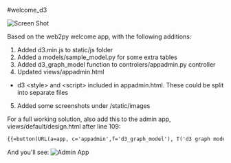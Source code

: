 #welcome_d3

![Screen Shot](https://github.com/willimoa/welcome_d3/blob/master/static/images/web2py_d3graphmodel.png)

Based on the web2py welcome app, with the following additions:

1. Added d3.min.js to static/js folder
2. Added a models/sample_model.py for some extra tables
3. Added d3_graph_model function to controlers/appadmin.py controller
4. Updated views/appadmin.html
  * d3 \<style\> and \<script\> included in appadmin.html.  These could be split into separate files

5. Added some screenshots under /static/images



For a full working solution, also add this to the admin app, views/default/design.html after line 109:
```html
{{=button(URL(a=app, c='appadmin',f='d3_graph_model'), T('d3 graph model'))}}
```

And you'll see:
![Admin App](https://github.com/willimoa/welcome_d3/blob/master/static/images/web2pyadmin_with_d3graph.png)

